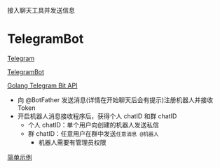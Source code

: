 
接入聊天工具并发送信息

# TelegramBot

[Telegram](https://telegram.org/)

[TelegramBot](https://core.telegram.org/bots)

[Golang Telegram Bit API](https://github.com/go-telegram-bot-api/telegram-bot-api)

- 向 @BotFather 发送消息(详情在开始聊天后会有提示)注册机器人并接收 Token
- 开启机器人消息接收程序后，获得个人 chatID 和群 chatID
  - 个人 chatID：单个用户向创建的机器人发送私信
  - 群 chatID：任意用户在群中发送`任意消息 @机器人`
    - 机器人需要有管理员权限

[简单示例](tgbot/tgbot_test.go)
